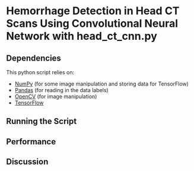# Hemorrhage Detection in Head CT Scans Using Convolutional Neural Network with head_ct_cnn.py

## Dependencies
This python script relies on:    
- [NumPy](https://numpy.org) (for some image manipulation and storing data for TensorFlow)  
- [Pandas](https://pandas.pydata.org) (for reading in the data labels)  
- [OpenCV](https://opencv-python-tutroals.readthedocs.io/en/latest/py_tutorials/py_gui/py_image_display/py_image_display.html) (for image manipulation)
- [TensorFlow](https://www.tensorflow.org)

## Running the Script

## Performance

## Discussion


